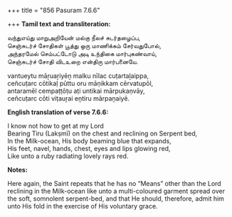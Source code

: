 +++
title = "856 Pasuram 7.6.6"

+++
**Tamil text and transliteration:**

வந்துஎய்து மாறுஅறியேன் மல்கு நீலச் சுடர்தழைப்ப,  
செஞ்சுடர்ச் சோதிகள் பூத்து ஒரு மாணிக்கம் சேர்வதுபோல்,  
அந்தரமேல் செம்பட்டோடு அடி உந்திகை மார்புகண்வாய்,  
செஞ்சுடர்ச் சோதி விடஉறை என்திரு மார்பனையே.

vantueytu māṟuaṟiyēṉ malku nīlac cuṭartaḻaippa,  
ceñcuṭarc cōtikaḷ pūttu oru māṇikkam cērvatupōl,  
antaramēl cempaṭṭōṭu aṭi untikai mārpukaṇvāy,  
ceñcuṭarc cōti viṭauṟai eṉtiru mārpaṉaiyē.

**English translation of verse 7.6.6:**

I know not how to get at my Lord  
Bearing Tiru (Lakṣmī) on the chest and reclining on Serpent bed,  
In the Milk-ocean, His body beaming blue that expands,  
His feet, navel, hands, chest, eyes and lips glowing red,  
Like unto a ruby radiating lovely rays red.

**Notes:**

Here again, the Saint repeats that he has no “Means” other than the Lord reclining in the Milk-ocean like unto a multi-coloured garment spread over the soft, somnolent serpent-bed, and that He should, therefore, admit him unto His fold in the exercise of His voluntary grace.


